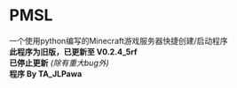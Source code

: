 # PMSL
一个使用python编写的Minecraft游戏服务器快捷创建/启动程序  
**此程序为旧版，已更新至 V0.2.4_5rf**  
**已停止更新** *(除有重大bug外)*  
**程序 By TA_JLPawa**
